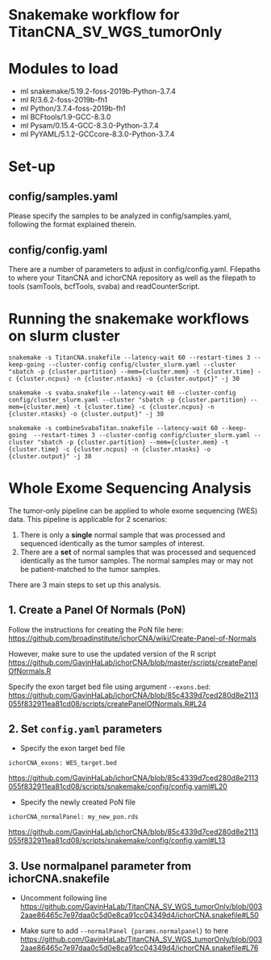 # Snakemake workflow for TitanCNA_SV_WGS_tumorOnly
#

# Modules to load
* ml snakemake/5.19.2-foss-2019b-Python-3.7.4
* ml R/3.6.2-foss-2019b-fh1
* ml Python/3.7.4-foss-2019b-fh1
* ml BCFtools/1.9-GCC-8.3.0
* ml Pysam/0.15.4-GCC-8.3.0-Python-3.7.4
* ml PyYAML/5.1.2-GCCcore-8.3.0-Python-3.7.4

# Set-up
## config/samples.yaml
Please specify the samples to be analyzed in config/samples.yaml, following the format explained therein.
 
## config/config.yaml
There are a number of parameters to adjust in config/config.yaml.  Filepaths to where your TitanCNA and ichorCNA repository as well as the filepath to tools (samTools, bcfTools, svaba) and readCounterScript.

# Running the snakemake workflows on slurm cluster


`snakemake -s TitanCNA.snakefile --latency-wait 60 --restart-times 3 --keep-going --cluster-config config/cluster_slurm.yaml --cluster "sbatch -p {cluster.partition} --mem={cluster.mem} -t {cluster.time} -c {cluster.ncpus} -n {cluster.ntasks} -o {cluster.output}" -j 30`

`snakemake -s svaba.snakefile --latency-wait 60 --cluster-config config/cluster_slurm.yaml --cluster "sbatch -p {cluster.partition} --mem={cluster.mem} -t {cluster.time} -c {cluster.ncpus} -n {cluster.ntasks} -o {cluster.output}" -j 30`

`snakemake -s combineSvabaTitan.snakefile --latency-wait 60 --keep-going  --restart-times 3 --cluster-config config/cluster_slurm.yaml --cluster "sbatch -p {cluster.partition} --mem={cluster.mem} -t {cluster.time} -c {cluster.ncpus} -n {cluster.ntasks} -o {cluster.output}" -j 30`

# Whole Exome Sequencing Analysis 

The tumor-only pipeline can be applied to whole exome sequencing (WES) data. This pipeline is applicable for 2 scenarios:

1. There is only a **single** normal sample that was processed and sequenced identically as the tumor samples of interest.
2. There are a **set** of normal samples that was processed and sequenced identically as the tumor samples. The normal samples may or may not be patient-matched to the tumor samples.

There are 3 main steps to set up this analysis.

## 1. Create a Panel Of Normals (PoN)
Follow the instructions for creating the PoN file here: https://github.com/broadinstitute/ichorCNA/wiki/Create-Panel-of-Normals

However, make sure to use the updated version of the R script https://github.com/GavinHaLab/ichorCNA/blob/master/scripts/createPanelOfNormals.R

Specify the exon target bed file using argument `--exons.bed`:
https://github.com/GavinHaLab/ichorCNA/blob/85c4339d7ced280d8e2113055f832911ea81cd08/scripts/createPanelOfNormals.R#L24


## 2. Set `config.yaml` parameters
- Specify the exon target bed file
```
ichorCNA_exons: WES_target.bed
```
https://github.com/GavinHaLab/ichorCNA/blob/85c4339d7ced280d8e2113055f832911ea81cd08/scripts/snakemake/config/config.yaml#L20

- Specify the newly created PoN file
```
ichorCNA_normalPanel: my_new_pon.rds
```
https://github.com/GavinHaLab/ichorCNA/blob/85c4339d7ced280d8e2113055f832911ea81cd08/scripts/snakemake/config/config.yaml#L13

## 3. Use normalpanel parameter from ichorCNA.snakefile
- Uncomment following line
https://github.com/GavinHaLab/TitanCNA_SV_WGS_tumorOnly/blob/0032aae86465c7e97daa0c5d0e8ca91cc04349d4/ichorCNA.snakefile#L50

- Make sure to add `--normalPanel {params.normalpanel}` to here
https://github.com/GavinHaLab/TitanCNA_SV_WGS_tumorOnly/blob/0032aae86465c7e97daa0c5d0e8ca91cc04349d4/ichorCNA.snakefile#L76
